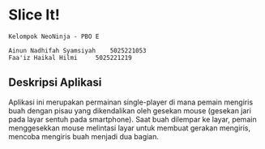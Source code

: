 # Slice It!

```
Kelompok NeoNinja - PBO E

Ainun Nadhifah Syamsiyah	5025221053
Faa'iz Haikal Hilmi		5025221219
```

## Deskripsi Aplikasi
Aplikasi ini merupakan permainan single-player di mana pemain mengiris buah dengan pisau yang dikendalikan oleh gesekan mouse (gesekan jari pada layar sentuh pada smartphone). Saat buah dilempar ke layar, pemain menggesekkan mouse melintasi layar untuk membuat gerakan mengiris, mencoba mengiris buah menjadi dua bagian.
